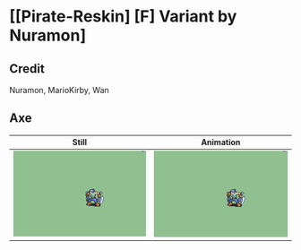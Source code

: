 # [\[Pirate-Reskin\] \[F\] Variant by Nuramon]

## Credit

Nuramon, MarioKirby, Wan
	
## Axe

| Still | Animation |
| :---: | :-------: |
| ![Axe still](./Axe_000.png) | ![Axe animation](./Axe.gif) |
